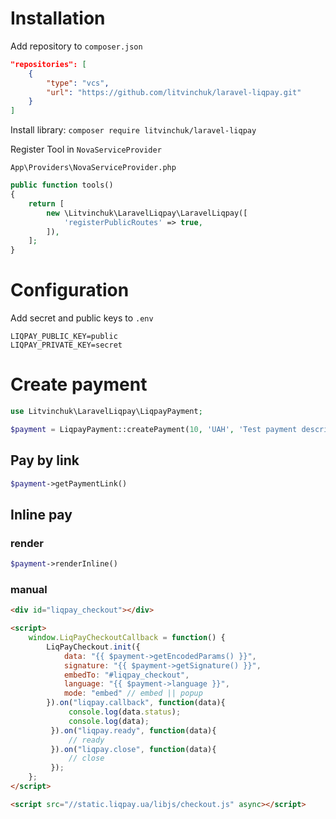 # Installation

Add repository to `composer.json`

```json
"repositories": [
    {
        "type": "vcs",
        "url": "https://github.com/litvinchuk/laravel-liqpay.git"
    }
]
```

Install library: `composer require litvinchuk/laravel-liqpay`

Register Tool in `NovaServiceProvider`

`App\Providers\NovaServiceProvider.php`

```php
public function tools()
{
    return [
        new \Litvinchuk\LaravelLiqpay\LaravelLiqpay([
            'registerPublicRoutes' => true,
        ]),
    ];
}
```

# Configuration

Add secret and public keys to `.env`

```
LIQPAY_PUBLIC_KEY=public
LIQPAY_PRIVATE_KEY=secret
```

# Create payment

```php
use Litvinchuk\LaravelLiqpay\LiqpayPayment;

$payment = LiqpayPayment::createPayment(10, 'UAH', 'Test payment description');
```

## Pay by link
```php
$payment->getPaymentLink()
```

## Inline pay
### render
```php
$payment->renderInline()
```
### manual
```html
<div id="liqpay_checkout"></div>

<script>
    window.LiqPayCheckoutCallback = function() {
        LiqPayCheckout.init({
            data: "{{ $payment->getEncodedParams() }}",
            signature: "{{ $payment->getSignature() }}",
            embedTo: "#liqpay_checkout",
            language: "{{ $payment->language }}",
            mode: "embed" // embed || popup
        }).on("liqpay.callback", function(data){
             console.log(data.status);
             console.log(data);
         }).on("liqpay.ready", function(data){
             // ready
         }).on("liqpay.close", function(data){
             // close
         });
    };
</script>

<script src="//static.liqpay.ua/libjs/checkout.js" async></script>

```
